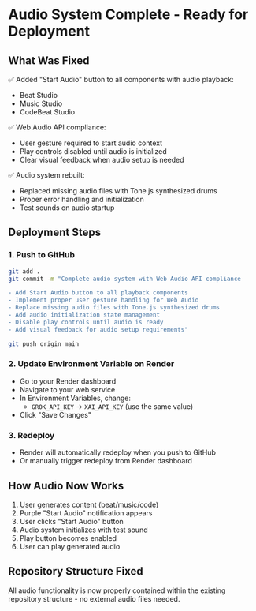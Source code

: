 # Audio System Complete - Ready for Deployment

## What Was Fixed
✅ Added "Start Audio" button to all components with audio playback:
- Beat Studio
- Music Studio  
- CodeBeat Studio

✅ Web Audio API compliance:
- User gesture required to start audio context
- Play controls disabled until audio is initialized
- Clear visual feedback when audio setup is needed

✅ Audio system rebuilt:
- Replaced missing audio files with Tone.js synthesized drums
- Proper error handling and initialization
- Test sounds on audio startup

## Deployment Steps

### 1. Push to GitHub
```bash
git add .
git commit -m "Complete audio system with Web Audio API compliance

- Add Start Audio button to all playback components
- Implement proper user gesture handling for Web Audio
- Replace missing audio files with Tone.js synthesized drums
- Add audio initialization state management
- Disable play controls until audio is ready
- Add visual feedback for audio setup requirements"

git push origin main
```

### 2. Update Environment Variable on Render
- Go to your Render dashboard
- Navigate to your web service
- In Environment Variables, change:
  - `GROK_API_KEY` → `XAI_API_KEY` (use the same value)
- Click "Save Changes"

### 3. Redeploy
- Render will automatically redeploy when you push to GitHub
- Or manually trigger redeploy from Render dashboard

## How Audio Now Works
1. User generates content (beat/music/code)
2. Purple "Start Audio" notification appears
3. User clicks "Start Audio" button
4. Audio system initializes with test sound
5. Play button becomes enabled
6. User can play generated audio

## Repository Structure Fixed
All audio functionality is now properly contained within the existing repository structure - no external audio files needed.